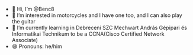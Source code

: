 - 👋 Hi, I’m @Benc8
- 👀 I’m interested in motorcycles and I have one too, and I can also play the guitar
- 🌱 I’m currently learning in Debreceni SZC Mechwart András Gépipari és Informatikai Technikum to be a CCNA(Cisco Certified Network Associate)
- 😄 Pronouns: he/him

